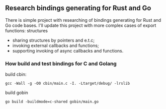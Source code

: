 ## Research bindings generating for Rust and Go

There is simple project with researching of bindings generating for Rust and Go code bases. I'll update this project with more complex cases of export functions: structures 
 - sharing structures by pointers and e.t.c;
 - invoking external callbacks and functions;
 - supporting invoking of async callbacks and functions.

### How build and test bindings for C and Golang

build cbin:
```shell
gcc -Wall -g -O0 cbin/main.c -I. -Ltarget/debug/ -lrslib
```

build gobin
```shell
go build -buildmode=c-shared gobin/main.go
```
